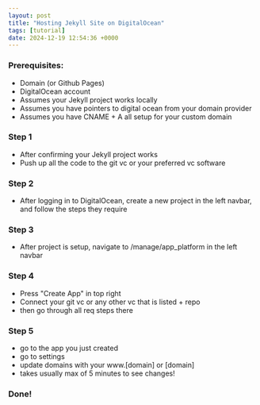 ```yaml
---
layout: post
title: "Hosting Jekyll Site on DigitalOcean"
tags: [tutorial]
date: 2024-12-19 12:54:36 +0000
---
```


### Prerequisites:

- Domain (or Github Pages)
- DigitalOcean account
- Assumes your Jekyll project works locally
- Assumes you have pointers to digital ocean from your domain provider
- Assumes you have CNAME + A all setup for your custom domain

### Step 1

- After confirming your Jekyll project works
- Push up all the code to the git vc or your preferred vc software

### Step 2

- After logging in to DigitalOcean, create a new project in the left navbar, and follow the steps they require

### Step 3

- After project is setup, navigate to /manage/app_platform in the left navbar

### Step 4

- Press "Create App" in top right
- Connect your git vc or any other vc that is listed + repo
- then go through all req steps there

### Step 5

- go to the app you just created
- go to settings
- update domains with your www.[domain] or [domain]
- takes usually max of 5 minutes to see changes!

### Done!
